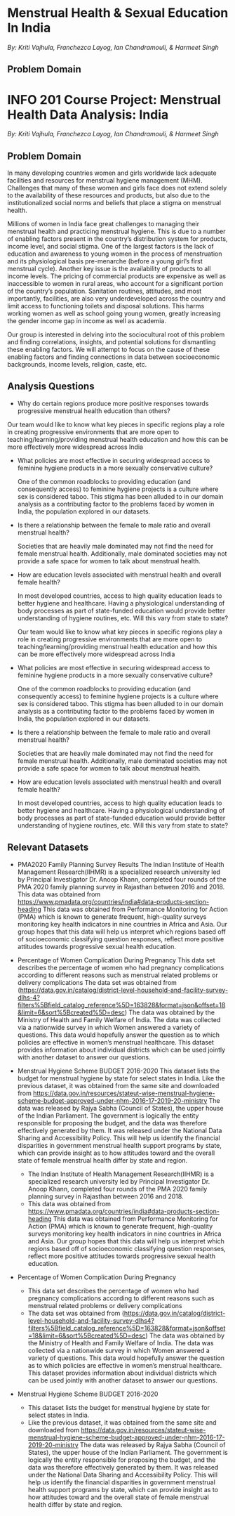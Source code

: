 # Menstrual Health & Sexual Education In India
_By: Kriti Vajhula, Franchezca Layog, Ian Chandramouli, & Harmeet Singh_

## Problem Domain

# INFO 201 Course Project: Menstrual Health Data Analysis: India
_By: Kriti Vajhula, Franchezca Layog, Ian Chandramouli, & Harmeet Singh_

## Problem Domain  
In many developing countries women and girls worldwide lack adequate facilities and resources for menstrual hygiene management (MHM). Challenges that many of these women and girls face does not extend solely to the availability of these resources and products, but also due to the institutionalized social norms and beliefs that place a stigma on menstrual health.

Millions of women in India face great challenges to managing their menstrual health and practicing menstrual hygiene. This is due to a number of enabling factors present in the country’s distribution system for products, income level, and social stigma. One of the largest factors is the lack of education and awareness to young women in the process of menstruation and its physiological basis pre-menarche (before a young girl’s first menstrual cycle). Another key issue is the availability of products to all income levels. The pricing of commercial products are expensive as well as inaccessible to women in rural areas, who account for a significant portion of the country’s population. Sanitation routines, attitudes, and most importantly, facilities, are also very underdeveloped across the country and limit access to functioning toilets and disposal solutions. This harms working women as well as school going young women, greatly increasing the gender income gap in income as well as academia.

Our group is interested in delving into the sociocultural root of this problem and finding correlations, insights, and potential solutions for dismantling these enabling factors. We will attempt to focus on the cause of these enabling factors and finding connections in data between socioeconomic backgrounds, income levels, religion, caste, etc.

## Analysis Questions

- Why do certain regions produce more positive responses towards progressive menstrual health education than others?

 Our team would like to know what key pieces in specific regions play a role in creating progressive environments that are more open to teaching/learning/providing menstrual health education and how this can be more effectively more widespread across India

- What policies are most effective in securing widespread access to feminine hygiene products in a more sexually conservative culture?

  One of the common roadblocks to providing education (and consequently access) to feminine hygiene projects is a culture where sex is considered taboo. This stigma has been alluded to in our domain analysis as a contributing factor to the problems faced by women in India, the population explored in our datasets.

- Is there a relationship between the female to male ratio and overall menstrual health?

  Societies that are heavily male dominated may not find the need for female menstrual health. Additionally, male dominated societies may not provide a safe space for women to talk about menstrual health.

- How are education levels associated with menstrual health and overall female health?

  In most developed countries, access to high quality education leads to better hygiene and healthcare. Having a physiological understanding of body processes as part of state-funded education would provide better understanding of hygiene routines, etc. Will this vary from state to state?

  Our team would like to know what key pieces in specific regions play a role in creating progressive environments that are more open to teaching/learning/providing menstrual health education and how this can be more effectively more widespread across India

- What policies are most effective in securing widespread access to feminine hygiene products in a more sexually conservative culture?

  One of the common roadblocks to providing education (and consequently access) to feminine hygiene projects is a culture where sex is considered taboo. This stigma has been alluded to in our domain analysis as a contributing factor to the problems faced by women in India, the population explored in our datasets.

- Is there a relationship between the female to male ratio and overall menstrual health?

  Societies that are heavily male dominated may not find the need for female menstrual health. Additionally, male dominated societies may not provide a safe space for women to talk about menstrual health.

- How are education levels associated with menstrual health and overall female health?

  In most developed countries, access to high quality education leads to better hygiene and healthcare. Having a physiological understanding of body processes as part of state-funded education would provide better understanding of hygiene routines, etc. Will this vary from state to state?

## Relevant Datasets

- PMA2020 Family Planning Survey Results
The Indian Institute of Health Management Research(IIHMR) is a specialized research university led by Principal Investigator  Dr. Anoop Khann, completed four rounds of the PMA 2020 family planning survey in Rajasthan between 2016 and 2018.
This data was obtained from
https://www.pmadata.org/countries/india#data-products-section-heading
This data was obtained from Performance Monitoring for Action (PMA) which is known to generate frequent, high-quality surveys monitoring key health indicators in nine countries in Africa and Asia.
Our group hopes that this data will help us interpret which regions based off of socioeconomic classifying question responses, reflect more positive attitudes towards progressive sexual health education.

- Percentage of Women Complication During Pregnancy
This data set describes the percentage of women who had pregnancy complications according to different reasons such as menstrual related problems or delivery complications
The data set was obtained from (https://data.gov.in/catalog/district-level-household-and-facility-survey-dlhs-4?filters%5Bfield_catalog_reference%5D=163828&format=json&offset=18&limit=6&sort%5Bcreated%5D=desc)
The data was obtained by the Ministry of Health and Family Welfare of India. The data was collected via a nationwide survey in which Women answered a variety of questions.
This data would hopefully answer the question as to which policies are effective in women’s menstrual healthcare. This dataset provides information about individual districts which can be used jointly with another dataset to answer our questions.

- Menstrual Hygiene Scheme BUDGET 2016-2020
This dataset lists the budget for menstrual hygiene by state for select states in India.
Like the previous dataset, it was obtained from the same site and downloaded from https://data.gov.in/resources/stateut-wise-menstrual-hygiene-scheme-budget-approved-under-nhm-2016-17-2019-20-ministry
The data was released by Rajya Sabha (Council of States), the upper house of the Indian Parliament. The government is logically the entity responsible for proposing the budget, and the data was therefore effectively generated by them. It was released under the National Data Sharing and Accessibility Policy.
This will help us identify the financial disparities in government menstrual health support programs by state, which can provide insight as to how attitudes toward and the overall state of female menstrual health differ by state and region.
  - The Indian Institute of Health Management Research(IIHMR) is a specialized research university led by Principal Investigator  Dr. Anoop Khann, completed four rounds of the PMA 2020 family planning survey in Rajasthan between 2016 and 2018.
  - This data was obtained from https://www.pmadata.org/countries/india#data-products-section-heading
  This data was obtained from Performance Monitoring for Action (PMA) which is known to generate frequent, high-quality surveys monitoring key health indicators in nine countries in Africa and Asia.
  Our group hopes that this data will help us interpret which regions based off of socioeconomic classifying question responses, reflect more positive attitudes towards progressive sexual health education.

- Percentage of Women Complication During Pregnancy
  - This data set describes the percentage of women who had pregnancy complications according to different reasons such as menstrual related problems or delivery complications
  - The data set was obtained from (https://data.gov.in/catalog/district-level-household-and-facility-survey-dlhs4?filters%5Bfield_catalog_reference%5D=163828&format=json&offset=18&limit=6&sort%5Bcreated%5D=desc)
  The data was obtained by the Ministry of Health and Family Welfare of India. The data was collected via a nationwide survey in which Women answered a variety of questions.
  This data would hopefully answer the question as to which policies are effective in women’s menstrual healthcare. This dataset provides information about individual districts which can be used jointly with another dataset to answer our questions.

- Menstrual Hygiene Scheme BUDGET 2016-2020
  - This dataset lists the budget for menstrual hygiene by state for select states in India.
  - Like the previous dataset, it was obtained from the same site and downloaded from https://data.gov.in/resources/stateut-wise-menstrual-hygiene-scheme-budget-approved-under-nhm-2016-17-2019-20-ministry
  The data was released by Rajya Sabha (Council of States), the upper house of the Indian Parliament. The government is logically the entity responsible for proposing the budget, and the data was therefore effectively generated by them. It was released under the National Data Sharing and Accessibility Policy.
  This will help us identify the financial disparities in government menstrual health support programs by state, which can provide insight as to how attitudes toward and the overall state of female menstrual health differ by state and region.
